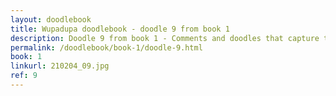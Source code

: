 ```yaml
---
layout: doodlebook
title: Wupadupa doodlebook - doodle 9 from book 1
description: Doodle 9 from book 1 - Comments and doodles that capture the essence of this event  
permalink: /doodlebook/book-1/doodle-9.html
book: 1
linkurl: 210204_09.jpg
ref: 9
---	  
```

																																																																							